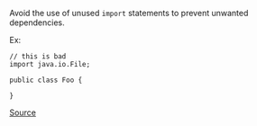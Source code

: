 Avoid the use of unused `import` statements to prevent unwanted dependencies.

Ex:

```
// this is bad
import java.io.File;

public class Foo {
  
}
```
[Source](https://pmd.github.io/pmd-5.3.3/pmd-java/rules/java/imports.html#UnusedImports)

